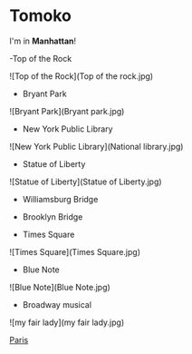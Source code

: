 
# Tomoko

I'm in **Manhattan**!

-Top of the Rock

![Top of the Rock](Top of the rock.jpg)

- Bryant Park

![Bryant Park](Bryant park.jpg)

- New York Public Library

![New York Public Library](National library.jpg)

- Statue  of Liberty

![Statue of Liberty](Statue of Liberty.jpg)

- Williamsburg Bridge

- Brooklyn Bridge

- Times Square

![Times Square](Times Square.jpg)

- Blue Note

![Blue Note](Blue Note.jpg)

- Broadway musical

![my fair lady](my fair lady.jpg)

[Paris](france.html)
